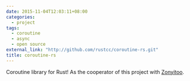 ```yaml
---
date: 2015-11-04T12:03:11+08:00
categories:
  - project
tags:
  - coroutine
  - async
  - open source
external_link: "http://github.com/rustcc/coroutine-rs.git"
title: coroutine-rs
---
```


Coroutine library for Rust! As the cooperator of this project with [Zonyitoo](https://github.com/zonyitoo).